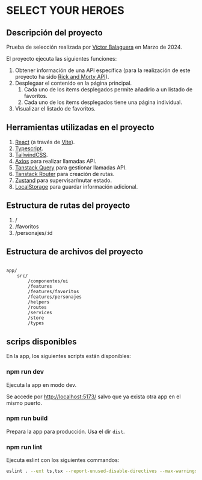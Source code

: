 # SELECT YOUR HEROES

## Descripción del proyecto

Prueba de selección realizada por [Víctor Balaguera](https://www.balaguera.es/) en Marzo de 2024.

El proyecto ejecuta las siguientes funciones:

1. Obtener información de una API específica (para la realización de este proyecto ha sido [Rick and Morty API](https://rickandmortyapi.com/documentation)).
2. Desplegaar el contenido en la página principal.
   1. Cada uno de los ítems desplegados permite añadirlo a un listado de favoritos.
   2. Cada uno de los ítems desplegados tiene una página individual.
3. Visualizar el listado de favoritos.

## Herramientas utilizadas en el proyecto

1. [React](https://es.react.dev/reference/react) (a través de [Vite](https://vitejs.dev/guide/)).
2. [Typescript](https://www.typescriptlang.org/).
3. [TailwindCSS](https://tailwindcss.com/).
4. [Axios](https://axios-http.com/es/docs/intro) para realizar llamadas API.
5. [Tanstack Query](https://tanstack.com/query/latest/docs/framework/react/overview) para gestionar llamadas API.
6. [Tanstack Router](https://tanstack.com/router/latest/docs/framework/react/overview) para creación de rutas.
7. [Zustand](https://docs.pmnd.rs/zustand/getting-started/introduction) para supervisar/mutar estado.
8. [LocalStorage](https://developer.mozilla.org/es/docs/Web/API/Window/localStorage) para guardar información adicional.

## Estructura de rutas del proyecto

1. /
2. /favoritos
3. /personajes/:id

## Estructura de archivos del proyecto

```

app/
    src/
        /componentes/ui
        /features
        /features/favoritos
        /features/personajes
        /helpers
        /routes
        /services
        /store
        /types

```

## scrips disponibles

En la app, los siguientes scripts están disponibles:

### npm run dev

Ejecuta la app en modo dev.

Se accede por [http://localhost:5173/](http://localhost:5173/) salvo que ya exista otra app en el mismo puerto.

### npm run build

Prepara la app para producción.
Usa el dir `dist`.

### npm run lint

Ejecuta eslint con los siguientes commandos:

```sh
eslint . --ext ts,tsx --report-unused-disable-directives --max-warnings 0
```
